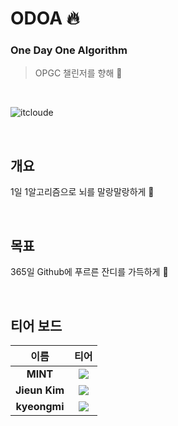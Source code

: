 # ODOA 🔥
### One Day One Algorithm
> OPGC 챌린저를 향해 🚀
<br>

![itcloude](https://media.giphy.com/media/13HgwGsXF0aiGY/giphy.gif)


<br>

## 개요
1일 1알고리즘으로 뇌를 말랑말랑하게 🧠

<br>

## 목표
365일 Github에 푸르른 잔디를 가득하게 🌱

<br>

## 티어 보드
이름                        |  티어
:-------------------------:|:-------------------------:
**MINT**  |  <a href="https://opgc.me/#/users/kyu1204" target="_blank"><img src="https://api.opgc.me/githubs/users/kyu1204/tag/?theme=basic" /></a>
**Jieun Kim**  |  <a href="https://opgc.me/#/users/saranghe41" target="_blank"><img src="https://api.opgc.me/githubs/users/saranghe41/tag/?theme=basic" /></a>
**kyeongmi**  |  <a href="https://opgc.me/#/users/lim-km" target="_blank"><img src="https://api.opgc.me/githubs/users/lim-km/tag/?theme=basic" /></a>

<br>
